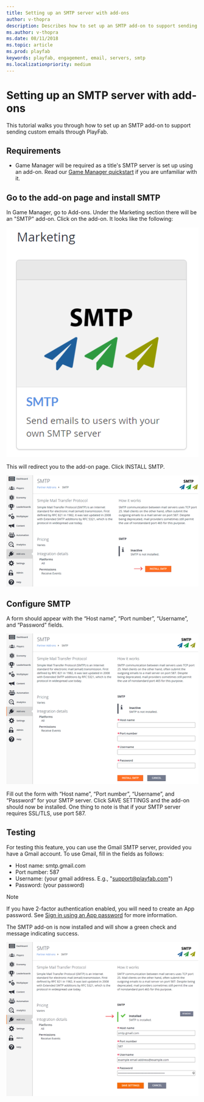```yaml
---
title: Setting up an SMTP server with add-ons
author: v-thopra
description: Describes how to set up an SMTP add-on to support sending custom emails through PlayFab.
ms.author: v-thopra
ms.date: 08/11/2018
ms.topic: article
ms.prod: playfab
keywords: playfab, engagement, email, servers, smtp
ms.localizationpriority: medium
---
```


# Setting up an SMTP server with add-ons

This tutorial walks you through how to set up an SMTP add-on to support sending custom emails through PlayFab.

## Requirements

- Game Manager will be required as a title's SMTP server is set up using an add-on. Read our [Game Manager quickstart](../../config/gamemanager/game-manager-quickstart.md) if you are unfamiliar with it.

## Go to the add-on page and install SMTP

In Game Manager, go to Add-ons. Under the Marketing section there will be an "SMTP" add-on. Click on the add-on. It looks like the following:

![Marketing-SMTP Add-On button](media/tutorials/marketing-smtp-add-on-button.png)  

This will redirect you to the add-on page. Click INSTALL SMTP.

![Game Manager-Add-ons-SMTP-page](media/tutorials/game-manager-add-ons-smtp-page.png)  

## Configure SMTP

A form should appear with the “Host name”, “Port number”, “Username”, and “Password” fields.

![Game Manager-Add-ons-Install SMTP form](media/tutorials/game-manager-add-ons-install-smtp-form.png)  

Fill out the form with “Host name”, “Port number”, “Username”, and “Password” for your SMTP server. Click SAVE SETTINGS and the add-on should now be installed. One thing to note is that if your SMTP server requires SSL/TLS, use port 587.

## Testing

For testing this feature, you can use the Gmail SMTP server, provided you have a Gmail account. To use Gmail, fill in the fields as follows:

- Host name: smtp.gmail.com
- Port number: 587
- Username: (your gmail address. E.g., "support@playfab.com")
- Password: (your password)

> [!NOTE]
> If you have 2-factor authentication enabled, you will need to create an App password. See [Sign in using an App password](https://support.google.com/accounts/answer/185833?hl=en) for more information.

The SMTP add-on is now installed and will show a green check and message indicating success.

![Game Manager-Add-ons-SMTP-Installed](media/tutorials/game-manager-add-ons-smtp-installed.png)  
